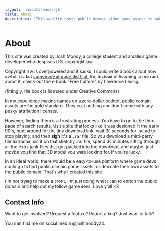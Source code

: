 ```yaml
---
layout: 'layouts/base.njk'
title: About
description: "This website hosts public domain video game assets to make life easier for small-time game developers. Creator: Josh Moody"
---
```

# About

This site was created by Josh Moody, a college student and amateur game developer who despises U.S. copyright law.

Copyright law is overpowered and it sucks. I could write a book about how awful it is but [somebody already did that.](https://lessig.org/product/free-culture/) So, instead of listening to me rant about it, check out the e-book "Free Culture" by Lawrence Lessig.

(fittingly, the book is licensed under Creative Commons)

In my experience making games on a zero-dollar budget, public domain assets are the gold standard. They cost nothing and don't come with any pesky attribution licenses.

However, finding them is a frustrating process. You have to go to the third page of search results, visit a site that looks like it was designed in the early 90's, hunt around for the tiny download link, wait 30 seconds for the ad to stop playing, and then **sigh** it's a `.rar` file. So you download a third-party file extractor, sic it on that sketchy .rar file, spend 30 minutes sifting through all the extra junk files that got packed into the download, and maybe, just *maybe* you find that 3D model you were looking for. If you're lucky.

In an ideal world, there would be a easy-to-use platform where game devs could go to find public domain game assets, or dedicate their own assets to the public domain. That's why I created this site.

I'm not trying to make a profit. I'm just doing what I can to enrich the public domain and help out my fellow game devs. Love y'all <3

## Contact Info
Want to get involved? Request a feature? Report a bug? Just want to talk?

You can find me on social media @joshmoody24.